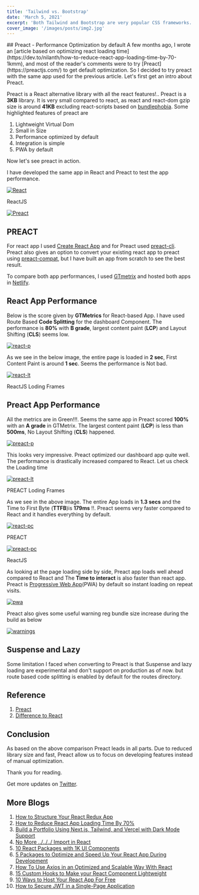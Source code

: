 ```yaml
---
title: 'Tailwind vs. Bootstrap'
date: 'March 5, 2021'
excerpt: 'Both Tailwind and Bootstrap are very popular CSS frameworks. In this article, we will compare them'
cover_image: '/images/posts/img2.jpg'
---
```


<div>
## Preact - Performance Optimization by default
 A few months ago, I wrote an  [article based on optimizing react loading time](https://dev.to/nilanth/how-to-reduce-react-app-loading-time-by-70-1kmm), and most of the reader's comments were to try  [Preact](https://preactjs.com/)  to get default optimization. So I decided to try preact with the same app used for the previous article. Let's first get an intro about Preact.
</div>

Preact is a React alternative library with all the react features!.. Preact is a  **3KB**  library. It is very small compared to react, as react and react-dom gzip size is around  **41KB**  excluding react-scripts based on  [bundlephobia](https://bundlephobia.com/). Some highlighted features of preact are

1.  Lightweight Virtual Dom
2.  Small in Size
3.  Performance optimized by default
4.  Integration is simple
5.  PWA by default

Now let's see preact in action.

I have developed the same app in React and Preact to test the app performance.

[![React](https://res.cloudinary.com/practicaldev/image/fetch/s--M9BH7rkX--/c_limit%2Cf_auto%2Cfl_progressive%2Cq_auto%2Cw_880/https://dev-to-uploads.s3.amazonaws.com/uploads/articles/m21a7vqec6widzcafnor.png)](https://res.cloudinary.com/practicaldev/image/fetch/s--M9BH7rkX--/c_limit%2Cf_auto%2Cfl_progressive%2Cq_auto%2Cw_880/https://dev-to-uploads.s3.amazonaws.com/uploads/articles/m21a7vqec6widzcafnor.png)

ReactJS

[![Preact](https://res.cloudinary.com/practicaldev/image/fetch/s--Wxpqu9ow--/c_limit%2Cf_auto%2Cfl_progressive%2Cq_auto%2Cw_880/https://dev-to-uploads.s3.amazonaws.com/uploads/articles/kymf0t9tu6kca3rs74h3.png)](https://res.cloudinary.com/practicaldev/image/fetch/s--Wxpqu9ow--/c_limit%2Cf_auto%2Cfl_progressive%2Cq_auto%2Cw_880/https://dev-to-uploads.s3.amazonaws.com/uploads/articles/kymf0t9tu6kca3rs74h3.png)

## PREACT

For react app I used  [Create React App](https://create-react-app.dev/)  and for Preact used  [preact-cli](https://github.com/preactjs/preact-cli). Preact also gives an option to convert your existing react app to preact using  [preact-compat](https://github.com/preactjs/preact-compat), but I have built an app from scratch to see the best result.

To compare both app performances, I used  [GTmetrix](https://gtmetrix.com/)  and hosted both apps in  [Netlify](https://www.netlify.com/).

## [](https://dev.to/nilanth/dont-optimize-your-react-app-use-preact-instead-30og#react-app-performance)React App Performance

Below is the score given by  **GTMetrics**  for React-based App. I have used Route Based  **Code Splitting**  for the dashboard Component. The performance is  **80%**  with  **B grade**, largest content paint (**LCP**) and Layout Shifting (**CLS**) seems low.

[![react-p](https://res.cloudinary.com/practicaldev/image/fetch/s--ym9jw5aT--/c_limit%2Cf_auto%2Cfl_progressive%2Cq_auto%2Cw_880/https://dev-to-uploads.s3.amazonaws.com/uploads/articles/9duvf31zh9dz1cpfyk5j.png)](https://res.cloudinary.com/practicaldev/image/fetch/s--ym9jw5aT--/c_limit%2Cf_auto%2Cfl_progressive%2Cq_auto%2Cw_880/https://dev-to-uploads.s3.amazonaws.com/uploads/articles/9duvf31zh9dz1cpfyk5j.png)

As we see in the below image, the entire page is loaded in  **2 sec**, First Content Paint is around  **1 sec**. Seems the performance is Not bad.

[![react-lt](https://res.cloudinary.com/practicaldev/image/fetch/s--aGNN4stW--/c_limit%2Cf_auto%2Cfl_progressive%2Cq_auto%2Cw_880/https://dev-to-uploads.s3.amazonaws.com/uploads/articles/ua7mplzkyms3boc2afzm.png)](https://res.cloudinary.com/practicaldev/image/fetch/s--aGNN4stW--/c_limit%2Cf_auto%2Cfl_progressive%2Cq_auto%2Cw_880/https://dev-to-uploads.s3.amazonaws.com/uploads/articles/ua7mplzkyms3boc2afzm.png)

ReactJS Loding Frames

## [](https://dev.to/nilanth/dont-optimize-your-react-app-use-preact-instead-30og#preact-app-performance)Preact App Performance

All the metrics are in Green!!!. Seems the same app in Preact scored  **100%**  with an  **A grade**  in GTMetrix. The largest content paint (**LCP**) is less than  **500ms**, No Layout Shifting (**CLS**) happened.

[![preact-p](https://res.cloudinary.com/practicaldev/image/fetch/s--m-paYzFi--/c_limit%2Cf_auto%2Cfl_progressive%2Cq_auto%2Cw_880/https://dev-to-uploads.s3.amazonaws.com/uploads/articles/mc8f0mn0kionx40l09ph.png)](https://res.cloudinary.com/practicaldev/image/fetch/s--m-paYzFi--/c_limit%2Cf_auto%2Cfl_progressive%2Cq_auto%2Cw_880/https://dev-to-uploads.s3.amazonaws.com/uploads/articles/mc8f0mn0kionx40l09ph.png)

This looks very impressive. Preact optimized our dashboard app quite well. The performance is drastically increased compared to React. Let us check the Loading time

[![preact-lt](https://res.cloudinary.com/practicaldev/image/fetch/s--mUQoGQaK--/c_limit%2Cf_auto%2Cfl_progressive%2Cq_auto%2Cw_880/https://dev-to-uploads.s3.amazonaws.com/uploads/articles/ikbqb26kdpya7zgyv4t5.png)](https://res.cloudinary.com/practicaldev/image/fetch/s--mUQoGQaK--/c_limit%2Cf_auto%2Cfl_progressive%2Cq_auto%2Cw_880/https://dev-to-uploads.s3.amazonaws.com/uploads/articles/ikbqb26kdpya7zgyv4t5.png)

PREACT Loding Frames

As we see in the above image. The entire App loads in  **1.3 secs**  and the Time to First Byte (**TTFB**)is  **179ms**  !!. Preact seems very faster compared to React and it handles everything by default.

[![react-pc](https://res.cloudinary.com/practicaldev/image/fetch/s--mUQoGQaK--/c_limit%2Cf_auto%2Cfl_progressive%2Cq_auto%2Cw_880/https://dev-to-uploads.s3.amazonaws.com/uploads/articles/ikbqb26kdpya7zgyv4t5.png)](https://res.cloudinary.com/practicaldev/image/fetch/s--mUQoGQaK--/c_limit%2Cf_auto%2Cfl_progressive%2Cq_auto%2Cw_880/https://dev-to-uploads.s3.amazonaws.com/uploads/articles/ikbqb26kdpya7zgyv4t5.png)

PREACT

[![preact-pc](https://res.cloudinary.com/practicaldev/image/fetch/s--aGNN4stW--/c_limit%2Cf_auto%2Cfl_progressive%2Cq_auto%2Cw_880/https://dev-to-uploads.s3.amazonaws.com/uploads/articles/ua7mplzkyms3boc2afzm.png)](https://res.cloudinary.com/practicaldev/image/fetch/s--aGNN4stW--/c_limit%2Cf_auto%2Cfl_progressive%2Cq_auto%2Cw_880/https://dev-to-uploads.s3.amazonaws.com/uploads/articles/ua7mplzkyms3boc2afzm.png)

ReactJS

As looking at the page loading side by side, Preact app loads well ahead compared to React and The  **Time to interact**  is also faster than react app. Preact is  [Progressive Web App](https://web.dev/progressive-web-apps/)(PWA) by default so instant loading on repeat visits.

[![pwa](https://res.cloudinary.com/practicaldev/image/fetch/s--nXAMhign--/c_limit%2Cf_auto%2Cfl_progressive%2Cq_auto%2Cw_880/https://dev-to-uploads.s3.amazonaws.com/uploads/articles/vj6cm5oo21j9r5emnp8g.png)](https://res.cloudinary.com/practicaldev/image/fetch/s--nXAMhign--/c_limit%2Cf_auto%2Cfl_progressive%2Cq_auto%2Cw_880/https://dev-to-uploads.s3.amazonaws.com/uploads/articles/vj6cm5oo21j9r5emnp8g.png)

Preact also gives some useful warning reg bundle size increase during the build as below

[![warnings](https://res.cloudinary.com/practicaldev/image/fetch/s---W1pc850--/c_limit%2Cf_auto%2Cfl_progressive%2Cq_auto%2Cw_880/https://dev-to-uploads.s3.amazonaws.com/uploads/articles/oj6vphck9pe29jeewp16.png)](https://res.cloudinary.com/practicaldev/image/fetch/s---W1pc850--/c_limit%2Cf_auto%2Cfl_progressive%2Cq_auto%2Cw_880/https://dev-to-uploads.s3.amazonaws.com/uploads/articles/oj6vphck9pe29jeewp16.png)

## [](https://dev.to/nilanth/dont-optimize-your-react-app-use-preact-instead-30og#suspense-and%C2%A0lazy)Suspense and Lazy

Some limitation I faced when converting to Preact is that Suspense and lazy loading are experimental and don't support on production as of now. but route based code splitting is enabled by default for the routes directory.

## [](https://dev.to/nilanth/dont-optimize-your-react-app-use-preact-instead-30og#reference)Reference

1.  [Preact](https://preactjs.com/)
2.  [Difference to React](https://preactjs.com/guide/v10/differences-to-react/)

## [](https://dev.to/nilanth/dont-optimize-your-react-app-use-preact-instead-30og#conclusion)Conclusion

As based on the above comparison Preact leads in all parts. Due to reduced library size and fast, Preact allow us to focus on developing features instead of manual optimization.

Thank you for reading.

Get more updates on  [Twitter](https://twitter.com/Nilanth).

## [](https://dev.to/nilanth/dont-optimize-your-react-app-use-preact-instead-30og#more-blogs)More Blogs

1.  [How to Structure Your React Redux App](https://dev.to/nilanth/how-to-structure-your-react-redux-app-4d24)
2.  [How to Reduce React App Loading Time By 70%](https://dev.to/nilanth/how-to-reduce-react-app-loading-time-by-70-1kmm)
3.  [Build a Portfolio Using Next.js, Tailwind, and Vercel with Dark Mode Support](https://dev.to/nilanth/build-a-portfolio-using-next-js-tailwind-and-vercel-4dd8)
4.  [No More ../../../ Import in React](https://dev.to/nilanth/no-more-import-in-react-2mbo)
5.  [10 React Packages with 1K UI Components](https://dev.to/nilanth/10-react-packages-with-1k-ui-components-2bf3)
6.  [5 Packages to Optimize and Speed Up Your React App During Development](https://dev.to/nilanth/5-packages-to-optimize-and-speed-up-your-react-app-during-development-4h5f)
7.  [How To Use Axios in an Optimized and Scalable Way With React](https://dev.to/nilanth/how-to-use-axios-in-an-optimized-and-scalable-way-with-react-518n)
8.  [15 Custom Hooks to Make your React Component Lightweight](https://dev.to/nilanth/15-custom-hooks-to-make-your-react-component-lightweight-17cd)
9.  [10 Ways to Host Your React App For Free](https://dev.to/nilanth/10-ways-to-host-your-react-app-for-free-27ga)
10.  [How to Secure JWT in a Single-Page Application](https://dev.to/nilanth/how-to-secure-jwt-in-a-single-page-application-cko)